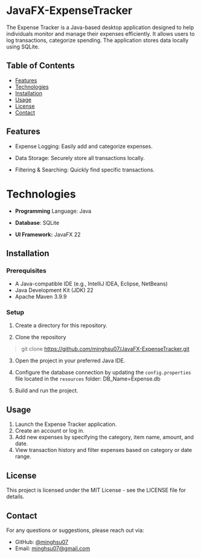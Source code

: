 # JavaFX-ExpenseTracker

The Expense Tracker is a Java-based desktop application designed to help individuals monitor and manage their expenses efficiently. It allows users to log transactions, categorize spending. The application stores data locally using SQLite.

## Table of Contents
- [Features](#features)
- [Technologies](#technologies)
- [Installation](#installation)
- [Usage](#usage)
- [License](#license)
- [Contact](#contact)


## Features

- Expense Logging: Easily add and categorize expenses.

- Data Storage: Securely store all transactions locally.

- Filtering & Searching: Quickly find specific transactions.

# Technologies

- **Programming** Language: Java

- **Database**: SQLite

- **UI Framework:** JavaFX 22

## Installation
### Prerequisites
- A Java-compatible IDE (e.g., IntelliJ IDEA, Eclipse, NetBeans)
- Java Development Kit (JDK) 22
- Apache Maven 3.9.9

### Setup
1. Create a directory for this repository.

2. Clone the repository
> git clone https://github.com/minghsu07/JavaFX-ExpenseTracker.git

3. Open the project in your preferred Java IDE.

4. Configure the database connection by updating the `config.properties` file located in the `resources` folder:
   DB_Name=Expense.db

6. Build and run the project.


## Usage

1. Launch the Expense Tracker application.
2. Create an account or log in.
3. Add new expenses by specifying the category, item name, amount, and date.
4. View transaction history and filter expenses based on category or date range.

## License

This project is licensed under the MIT License - see the LICENSE file for details.

## Contact

For any questions or suggestions, please reach out via:
- GitHub: [@minghsu07](https://github.com/minghsu07)
- Email: minghsu07@gmail.com
